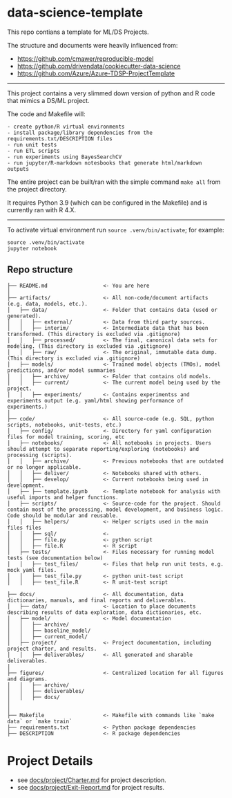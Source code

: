 # data-science-template

This repo contians a template for ML/DS Projects.

The structure and documents were heavily influenced from:

- https://github.com/cmawer/reproducible-model
- https://github.com/drivendata/cookiecutter-data-science
- https://github.com/Azure/Azure-TDSP-ProjectTemplate

---

This project contains a very slimmed down version of python and R code that mimics a DS/ML project.

The code and Makefile will:

    - create python/R virtual environments
    - install package/library dependencies from the requirements.txt/DESCRIPTION files
    - run unit tests
    - run ETL scripts
    - run experiments using BayesSearchCV
    - run jupyter/R-markdown notesbooks that generate html/markdown outputs

The entire project can be built/ran with the simple command `make all` from the project directory.

It requires Python 3.9 (which can be configured in the Makefile) and is currently ran with R 4.X.

---

To activate virtual environment run `source .venv/bin/activate`; for example:

```commandline
source .venv/bin/activate
jupyter notebook
```

## Repo structure 

```
├── README.md                  <- You are here
│
├── artifacts/                 <- All non-code/document artifacts (e.g. data, models, etc.).
│   ├── data/                  <- Folder that contains data (used or generated).
│   │   ├── external/          <- Data from third party sources.
│   │   ├── interim/           <- Intermediate data that has been transformed. (This directory is excluded via .gitignore)
│   │   ├── processed/         <- The final, canonical data sets for modeling. (This directory is excluded via .gitignore)
│   │   ├── raw/               <- The original, immutable data dump. (This directory is excluded via .gitignore)
│   ├── models/                <- Trained model objects (TMOs), model predictions, and/or model summaries
│   │   ├── archive/           <- Folder that contains old models.
│   │   ├── current/           <- The current model being used by the project.
│   │   ├── experiments/       <- Contains experimentss and experiments output (e.g. yaml/html showing performance of experiments.)
│
├── code/                      <- All source-code (e.g. SQL, python scripts, notebooks, unit-tests, etc.)
│   ├── config/                <- Directory for yaml configuration files for model training, scoring, etc
│   ├── notebooks/             <- All notebooks in projects. Users should attempt to separate reporting/exploring (notebooks) and processing (scripts).
│   │   ├── archive/           <- Previous notebooks that are outdated or no longer applicable.
│   │   ├── deliver/           <- Notebooks shared with others. 
│   │   ├── develop/           <- Current notebooks being used in development.
│   ├── ├── template.ipynb     <- Template notebook for analysis with useful imports and helper functions. 
│   ├── scripts/               <- Source-code for the project. Should contain most of the processing, model development, and business logic. Code should be modular and reusable.
│   │   ├── helpers/           <- Helper scripts used in the main files files 
│   │   ├── sql/               <- 
│   │   ├── file.py            <- python script
│   │   ├── file.R             <- R script
│   ├── tests/                 <- Files necessary for running model tests (see documentation below) 
│   │   ├── test_files/        <- Files that help run unit tests, e.g. mock yaml files.
│   │   ├── test_file.py       <- python unit-test script
│   │   ├── test_file.R        <- R unit-test script

├── docs/                      <- All documentation, data dictionaries, manuals, and final reports and deliverables.
│   ├── data/                  <- Location to place documents describing results of data exploration, data dictionaries, etc.
│   ├── model/                 <- Model documentation 
│   │   ├── archive/
│   │   ├── baseline_model/
│   │   ├── current_model/
│   ├── project/               <- Project documentation, including project charter, and results.
│   │   ├── deliverables/      <- All generated and sharable deliverables.
│
├── figures/                   <- Centralized location for all figures and diagrams.
│   │   ├── archive/
│   │   ├── deliverables/
│   │   ├── docs/
│
│
├── Makefile                   <- Makefile with commands like `make data` or `make train`
├── requirements.txt           <- Python package dependencies
├── DESCRIPTION                <- R package dependencies

```

# Project Details

- see [docs/project/Charter.md](./docs/project/Charter.md) for project description.
- see [docs/project/Exit-Report.md](./docs/project/Exit-Report.md) for project results.
